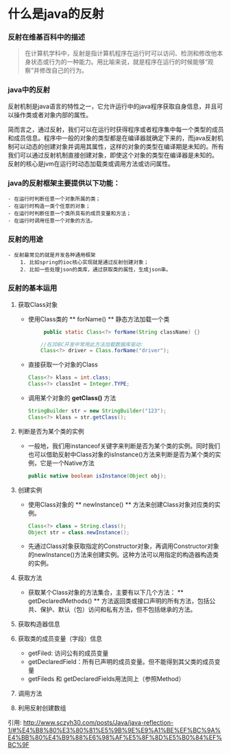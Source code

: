 什么是java的反射
====

### 反射在维基百科中的描述
> 在计算机学科中，反射是指计算机程序在运行时可以访问、检测和修改他本身状态或行为的一种能力。用比喻来说，就是程序在运行的时候能够“观察”并修改自己的行为。

### java中的反射

反射机制是java语言的特性之一，它允许运行中的java程序获取自身信息，并且可
以操作类或者对象内部的属性。

简而言之，通过反射，我们可以在运行时获得程序或者程序集中每一个类型的成员和成员信息。程序中一般的对象的类型都是在编译器就确定下来的，而java反射机制可以动态的创建对象并调用其属性，这样的对象的类型在编译期是未知的。所有我们可以通过反射机制直接创建对象，即使这个对象的类型在编译器是未知的。
反射的核心是jvm在运行时动态加载类或调用方法或访问属性。

### java的反射框架主要提供以下功能：
    - 在运行时判断任意一个对象所属的类；
    - 在运行时构造一类个任意的对象；
    - 在运行时判断任意一个类所具有的成员变量和方法；
    - 在运行时调用任意一个对象的方法。

### 反射的用途
    - 反射最常见的就是开发各种通用框架
        1. 比如spring的ioc核心实现就是通过反射创建对象；
        2. 比如一些处理json的类库，通过获取类的属性，生成json串。

### 反射的基本运用

1. 获取Class对象
    - 使用Class类的 ** forName() ** 静态方法加载一个类

        ``` java
             public static Class<?> forName(String className) {}
    
            //在JDBC开发中常用此方法加载数据库驱动:
            Class<?> driver = Class.forName("driver");
        ```
    - 直接获取一个对象的Class
        ``` java
        Class<?> klass = int.class;
        Class<?> classInt = Integer.TYPE;
        ```
    - 调用某个对象的 **getClass()** 方法
        ``` java
        StringBuilder str = new StringBuilder("123");
        Class<?> klass = str.getClass();
        ```
2. 判断是否为某个类的实例
    - 一般地，我们用instanceof关键字来判断是否为某个类的实例。同时我们也可以借助反射中Class对象的isInstance()方法来判断是否为某个类的实例，它是一个Native方法
        ``` java
        public native boolean isInstance(Object obj);
        ```
3. 创建实例
    - 使用Class对象的 ** newInstance() ** 方法来创建Class对象对应类的实例。
        ``` java
        Class<?> class = String.class();
        Object str = class.newInstance();
        ```
    - 先通过Class对象获取指定的Constructor对象，再调用Constructor对象的newInstance()方法来创建实例。这种方法可以用指定的构造器构造类的实例。

4. 获取方法
    - 获取某个Class对象的方法集合，主要有以下几个方法： ** getDeclaredMethods() ** 方法返回类或接口声明的所有方法，包括公共、保护、默认（包）访问和私有方法，但不包括继承的方法。
      
5. 获取构造器信息
6. 获取类的成员变量（字段）信息
    - getFiled: 访问公有的成员变量
    - getDeclaredField：所有已声明的成员变量。但不能得到其父类的成员变量
    - getFileds 和 getDeclaredFields用法同上（参照Method）
7. 调用方法
8. 利用反射创建数组





引用:  http://www.sczyh30.com/posts/Java/java-reflection-1/#%E4%B8%80%E3%80%81%E5%9B%9E%E9%A1%BE%EF%BC%9A%E4%BB%80%E4%B9%88%E6%98%AF%E5%8F%8D%E5%B0%84%EF%BC%9F
